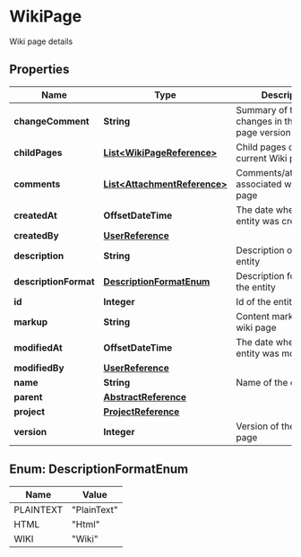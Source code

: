 

# WikiPage

Wiki page details

## Properties

| Name | Type | Description | Notes |
|------------ | ------------- | ------------- | -------------|
|**changeComment** | **String** | Summary of the changes in this wiki page version |  [optional] |
|**childPages** | [**List&lt;WikiPageReference&gt;**](WikiPageReference.md) | Child pages of the current Wiki page |  [optional] [readonly] |
|**comments** | [**List&lt;AttachmentReference&gt;**](AttachmentReference.md) | Comments/attachments associated with the wiki page |  [optional] |
|**createdAt** | **OffsetDateTime** | The date when the entity was created |  [optional] |
|**createdBy** | [**UserReference**](UserReference.md) |  |  [optional] |
|**description** | **String** | Description of the entity |  [optional] |
|**descriptionFormat** | [**DescriptionFormatEnum**](#DescriptionFormatEnum) | Description format of the entity |  [optional] |
|**id** | **Integer** | Id of the entity |  [optional] |
|**markup** | **String** | Content markup of the wiki page |  [optional] |
|**modifiedAt** | **OffsetDateTime** | The date when the entity was modified |  [optional] |
|**modifiedBy** | [**UserReference**](UserReference.md) |  |  [optional] |
|**name** | **String** | Name of the entity |  [optional] |
|**parent** | [**AbstractReference**](AbstractReference.md) |  |  [optional] |
|**project** | [**ProjectReference**](ProjectReference.md) |  |  [optional] |
|**version** | **Integer** | Version of the wiki page |  [optional] |



## Enum: DescriptionFormatEnum

| Name | Value |
|---- | -----|
| PLAINTEXT | &quot;PlainText&quot; |
| HTML | &quot;Html&quot; |
| WIKI | &quot;Wiki&quot; |



